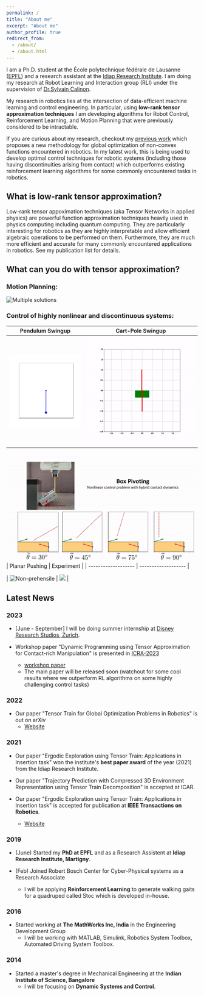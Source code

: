 ```yaml
---
permalink: /
title: "About me"
excerpt: "About me"
author_profile: true
redirect_from: 
  - /about/
  - /about.html
---
```

I am a Ph.D. student at the École polytechnique fédérale de Lausanne ([EPFL](https://www.epfl.ch/en/)) and a research assistant at the [Idiap Research Institute](https://www.idiap.ch/en). I am doing my research at Robot Learning and Interaction group (RLI) under the supervision of [Dr.Sylvain Calinon](https://calinon.ch/).  


My research in robotics lies at the intersection of data-efficient machine learning and control engineering. In particular, using **low-rank tensor approximation techniques** I am developing algorithms for Robot Control, Reinforcement Learning, and Motion Planning that were previously considered to be intractable. 

If you are curious about my research, checkout my [previous work]((https://sites.google.com/view/ttgo/home)) which proposes a new methodology for global optimization of non-convex functions encountered in robotics. In my latest work, this is being used to develop optimal control techniques for robotic systems (including those having discontinuities arising from contact) which outperforms existing reinforcement learning algorithms for some commonly encountered tasks in robotics. 

## What is low-rank tensor approximation?
Low-rank tensor appoximation techniques (aka Tensor Networks in applied physics) are powerful function approximation techniques heavily used in physics computing including quantum computing. They are particularly interesting for robotics as they are highly interpretable and  allow efficient algebraic operations to be performed on them. Furthermore, they are much more efficient and accurate for many commonly encountered applications in robotics. See my publication list for details.  

## What can you do with tensor approximation?
### Motion Planning:
![](../images/ttgo_no_task_1.gif "Multiple solutions")

### Control of highly nonlinear and discontinuous systems:
| Pendulum Swingup | Cart-Pole Swingup | 
| ------------------- | ------------------- |
| ![](../images/pendulum_swinup.gif) | ![](../images/cartpole.gif)|

![](../images/box_pivot.gif)
| Planar Pushing | Experiment | 
| ------------------- | ------------------- |

| ![](../images/pusshing_sim.gif "Non-prehensile ") | ![](../images/pusing_hw.gif) |



## Latest News
### 2023
- [June - September] I will be doing summer internship at [Disney Research Studios, Zurich](https://studios.disneyresearch.com/). 

- Workshop paper "Dynamic Programming using Tensor Approximation for Contact-rich Manipulation" is presented in [ICRA-2023](https://sites.google.com/view/icra2023embracingcontacts/home?pli=1) 
  - [workshop paper](https://openreview.net/pdf?id=nhiMzuaPoP)
  - The main paper will be released soon (watchout for some cool results where we outperform RL algorithms on some highly challenging control tasks)


### 2022
- Our paper "Tensor Train for Global Optimization Problems in Robotics" is out on arXiv 
  - [Website](https://sites.google.com/view/ttgo/home)

### 2021
- Our paper "Ergodic Exploration using Tensor Train: Applications in Insertion task" won the institute's  **best paper award** of the year (2021) from the Idiap Research Institute.

- Our paper "Trajectory Prediction with Compressed 3D Environment Representation using Tensor Train Decomposition" is accepted at ICAR. 

- Our paper "Ergodic Exploration using Tensor Train: Applications in Insertion task" is accepted for publication at **IEEE Transactions on Robotics**.
  - [Website](https://sites.google.com/view/ergodic-exploration/)

### 2019
- (June) Started my **PhD at EPFL** and as a Research Assistent at **Idiap Research Institute, Martigny**.

- (Feb) Joined Robert Bosch Center for Cyber-Physical systems as a Research Associate
  - I will be applying **Reinforcement Learning** to generate walking gaits for a quadruped called Stoc which is developed in-house.

### 2016
- Started working at **The MathWorks Inc, India** in the Engineering Development Group
  - I will be working with MATLAB, Simulink, Robotics System Toolbox, Automated Driving System Toolbox.

### 2014
- Started a master's degree in Mechanical Engineering at the **Indian Institute of Science, Bangalore**
  - I will be focusing on **Dynamic Systems and Control**.

